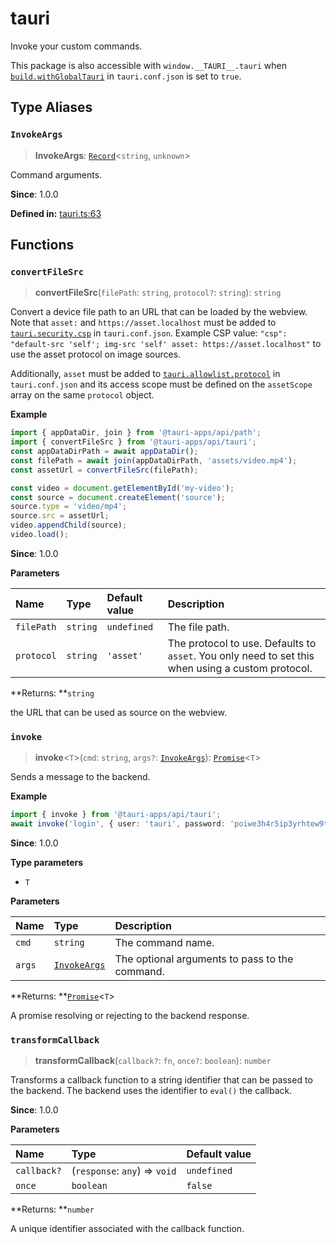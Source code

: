 # tauri

Invoke your custom commands.

This package is also accessible with `window.__TAURI__.tauri` when [`build.withGlobalTauri`](https://tauri.app/v1/api/config/#buildconfig.withglobaltauri) in `tauri.conf.json` is set to `true`.

## Type Aliases

### `InvokeArgs`

>  **InvokeArgs**: [`Record`]( https://www.typescriptlang.org/docs/handbook/utility-types.html#recordkeys-type )<`string`, `unknown`\>

Command arguments.

**Since**: 1.0.0

**Defined in:** [tauri.ts:63](https://github.com/tauri-apps/tauri/blob/076e1a8/tooling/api/src/tauri.ts#L63)

## Functions

### `convertFileSrc`

> **convertFileSrc**(`filePath`: `string`, `protocol?`: `string`): `string`

Convert a device file path to an URL that can be loaded by the webview.
Note that `asset:` and `https://asset.localhost` must be added to [`tauri.security.csp`](https://tauri.app/v1/api/config/#securityconfig.csp) in `tauri.conf.json`.
Example CSP value: `"csp": "default-src 'self'; img-src 'self' asset: https://asset.localhost"` to use the asset protocol on image sources.

Additionally, `asset` must be added to [`tauri.allowlist.protocol`](https://tauri.app/v1/api/config/#allowlistconfig.protocol)
in `tauri.conf.json` and its access scope must be defined on the `assetScope` array on the same `protocol` object.

**Example**

```typescript
import { appDataDir, join } from '@tauri-apps/api/path';
import { convertFileSrc } from '@tauri-apps/api/tauri';
const appDataDirPath = await appDataDir();
const filePath = await join(appDataDirPath, 'assets/video.mp4');
const assetUrl = convertFileSrc(filePath);

const video = document.getElementById('my-video');
const source = document.createElement('source');
source.type = 'video/mp4';
source.src = assetUrl;
video.appendChild(source);
video.load();
```

**Since**: 1.0.0

**Parameters**

| Name | Type | Default value | Description |
| :------ | :------ | :------ | :------ |
| `filePath` | `string` | `undefined` | The file path. |
| `protocol` | `string` | `'asset'` | The protocol to use. Defaults to `asset`. You only need to set this when using a custom protocol. |

**Returns: **`string`

the URL that can be used as source on the webview.

### `invoke`

> **invoke**<`T`\>(`cmd`: `string`, `args?`: [`InvokeArgs`](tauri.md#invokeargs)): [`Promise`]( https://developer.mozilla.org/en-US/docs/Web/JavaScript/Reference/Global_Objects/Promise )<`T`\>

Sends a message to the backend.

**Example**

```typescript
import { invoke } from '@tauri-apps/api/tauri';
await invoke('login', { user: 'tauri', password: 'poiwe3h4r5ip3yrhtew9ty' });
```

**Since**: 1.0.0

**Type parameters**

- `T`

**Parameters**

| Name | Type | Description |
| :------ | :------ | :------ |
| `cmd` | `string` | The command name. |
| `args` | [`InvokeArgs`](tauri.md#invokeargs) | The optional arguments to pass to the command. |

**Returns: **[`Promise`]( https://developer.mozilla.org/en-US/docs/Web/JavaScript/Reference/Global_Objects/Promise )<`T`\>

A promise resolving or rejecting to the backend response.

### `transformCallback`

> **transformCallback**(`callback?`: `fn`, `once?`: `boolean`): `number`

Transforms a callback function to a string identifier that can be passed to the backend.
The backend uses the identifier to `eval()` the callback.

**Since**: 1.0.0

**Parameters**

| Name | Type | Default value |
| :------ | :------ | :------ |
| `callback?` | (`response`: `any`) => `void` | `undefined` |
| `once` | `boolean` | `false` |

**Returns: **`number`

A unique identifier associated with the callback function.
